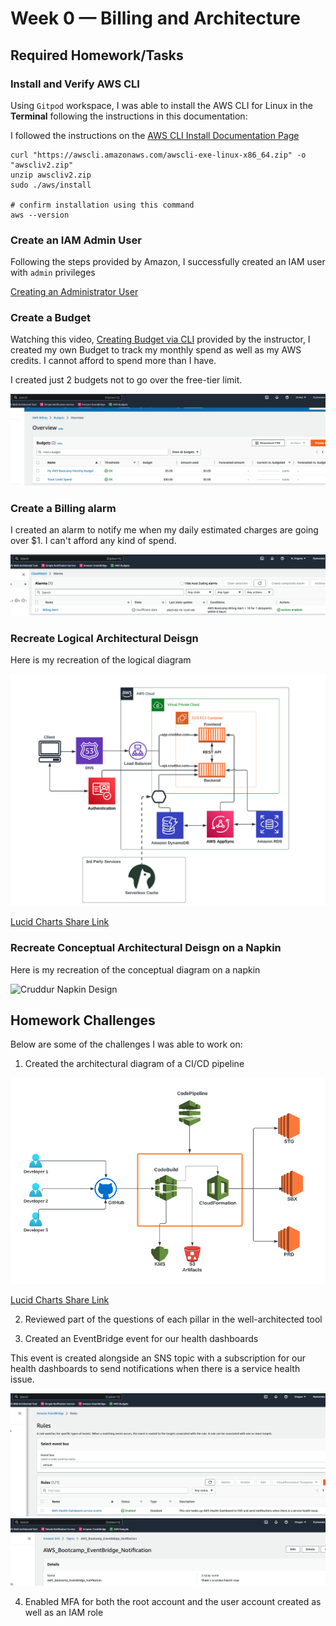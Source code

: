 # Week 0 — Billing and Architecture

## Required Homework/Tasks

### Install and Verify AWS CLI 

Using `Gitpod` workspace, I was able to install the AWS CLI for Linux in the **Terminal** following the instructions in this documentation:

I followed the instructions on the [AWS CLI Install Documentation Page](https://docs.aws.amazon.com/cli/latest/userguide/getting-started-install.html)

```
curl "https://awscli.amazonaws.com/awscli-exe-linux-x86_64.zip" -o "awscliv2.zip"
unzip awscliv2.zip
sudo ./aws/install

# confirm installation using this command
aws --version
```


### Create an IAM Admin User

Following the steps provided by Amazon, I successfully created an IAM user with `admin` privileges

[Creating an Administrator User](https://docs.aws.amazon.com/streams/latest/dev/setting-up.html#setting-up-iam)



### Create a Budget

Watching this video, [Creating Budget via CLI](https://www.youtube.com/watch?v=OdUnNuKylHg&list=PLBfufR7vyJJ7k25byhRXJldB5AiwgNnWv&index=14) provided by the instructor, I created my own Budget to track my monthly spend as well as my AWS credits. I cannot afford to spend more than I have. 

I created just 2 budgets not to go over the free-tier limit. 

![Image of The Budgets I Created](assets/budgets.png) 



### Create a Billing alarm

I created an alarm to notify me when my daily estimated charges are going over $1. I can't afford any kind of spend. 

![Image of The Billing Alarm I Created](assets/billing-alarm.png)



### Recreate Logical Architectural Deisgn

Here is my recreation of the logical diagram

![Cruddur Logical Design](assets/logical-architecture-recreation-diagram.png)

[Lucid Charts Share Link](https://lucid.app/lucidchart/d666d7ec-62f8-4674-87bf-5b73b2cbb2ca/edit?viewport_loc=-373%2C83%2C2219%2C1107%2CtDPx9NrE1ha4&invitationId=inv_f2376395-0591-4336-bc43-db1ebf838aa4)



### Recreate Conceptual Architectural Deisgn on a Napkin

Here is my recreation of the conceptual diagram on a napkin

![Cruddur Napkin Design](assets/napkin-design.png)



## Homework Challenges 

Below are some of the challenges I was able to work on:

1. Created the architectural diagram of a CI/CD pipeline

![Logical Diagram of CI/CD Pipeline](assets/cicd-pipeline-architectural-diagram.png)

[Lucid Charts Share Link](https://lucid.app/lucidchart/d666d7ec-62f8-4674-87bf-5b73b2cbb2ca/edit?viewport_loc=-890%2C-420%2C3328%2C1660%2CfPhxy5N10Ybw&invitationId=inv_f2376395-0591-4336-bc43-db1ebf838aa4)


2. Reviewed part of the questions of each pillar in the well-architected tool

3. Created an EventBridge event for our health dashboards 

This event is created alongside an SNS topic with a subscription for our health dashboards to send notifications when there is a service health issue.

![Proof of EventBridge setup with SNS subscription](assets/proof-of-eventbridge-setup.png)
![Proof of SNS subscription](assets/proof-of-sns-subscription.png)


4. Enabled MFA for both the root account and the user account created as well as an IAM role






